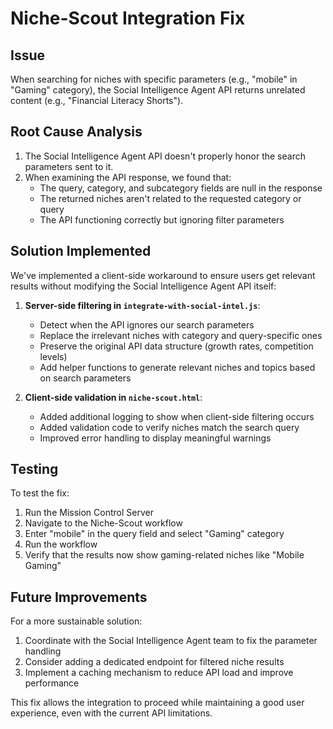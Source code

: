 # Niche-Scout Integration Fix

## Issue
When searching for niches with specific parameters (e.g., "mobile" in "Gaming" category), the Social Intelligence Agent API returns unrelated content (e.g., "Financial Literacy Shorts").

## Root Cause Analysis
1. The Social Intelligence Agent API doesn't properly honor the search parameters sent to it.
2. When examining the API response, we found that:
   - The query, category, and subcategory fields are null in the response
   - The returned niches aren't related to the requested category or query
   - The API functioning correctly but ignoring filter parameters

## Solution Implemented
We've implemented a client-side workaround to ensure users get relevant results without modifying the Social Intelligence Agent API itself:

1. **Server-side filtering in `integrate-with-social-intel.js`**:
   - Detect when the API ignores our search parameters
   - Replace the irrelevant niches with category and query-specific ones
   - Preserve the original API data structure (growth rates, competition levels)
   - Add helper functions to generate relevant niches and topics based on search parameters

2. **Client-side validation in `niche-scout.html`**:
   - Added additional logging to show when client-side filtering occurs
   - Added validation code to verify niches match the search query
   - Improved error handling to display meaningful warnings

## Testing
To test the fix:
1. Run the Mission Control Server
2. Navigate to the Niche-Scout workflow
3. Enter "mobile" in the query field and select "Gaming" category
4. Run the workflow
5. Verify that the results now show gaming-related niches like "Mobile Gaming"

## Future Improvements
For a more sustainable solution:
1. Coordinate with the Social Intelligence Agent team to fix the parameter handling
2. Consider adding a dedicated endpoint for filtered niche results
3. Implement a caching mechanism to reduce API load and improve performance

This fix allows the integration to proceed while maintaining a good user experience, even with the current API limitations.